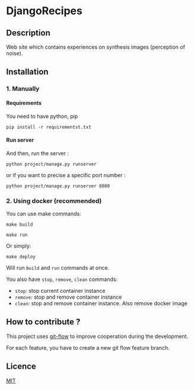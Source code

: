 # DjangoRecipes

## Description

Web site which contains experiences on synthesis images (perception of noise). 

## Installation

### 1. Manually

#### Requirements

You need to have python, pip

```
pip install -r requirementst.txt
```

#### Run server

And then, run the server :

```
python project/manage.py runserver
```

or if you want to precise a specific port number :

```
python project/manage.py runserver 8080
```

### 2. Using docker (recommended)

You can use make commands:

```
make build
```

```
make run
```

Or simply:

```
make deploy
```

Will run `build` and `run` commands at once.

You also have `stop`, `remove`, `clean` commands:
- `stop`: stop current container instance
- `remove`: stop and remove container instance
- `clean`: stop and remove container instance. Also remove docker image

## How to contribute ?

This project uses [git-flow](https://danielkummer.github.io/git-flow-cheatsheet/) to improve cooperation during the development.

For each feature, you have to create a new git flow feature branch.

## Licence

[MIT](LICENSE)
